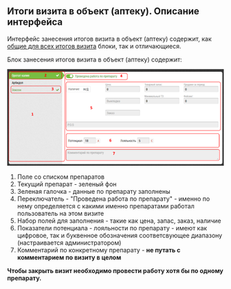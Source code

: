 ## Итоги визита в объект (аптеку). Описание интерфейса

Интерфейс занесения итогов визита в объект (аптеку) содержит, 
как [общие для всех итогов визита](rep-visits.md) блоки, так и отличающиеся.

Блок занесения итогов визита в объект (аптеку) содержит:

![](../images/rep-visits-object.png)

1. Поле со списком препаратов
2. Текущий препарат - зеленый фон
3. Зеленая галочка - данные по препарату заполнены
4. Переключатель - "Проведена работа по препарату" - именно по нему определяется 
с какими именно препаратами 
работал пользователь на этом визите
5. Набор полей для заполнения - такие как цена, запас, заказ, наличие
6. Показатели потенциала - лояльности по препарату - имеют как цифровое,
так и буквенное обозначения соответсвующее диапазону (настраивается администратором)
7. Комментарий по конкретному препарату - 
**не путать с комментарием по визиту в целом**

**Чтобы закрыть визит необходимо провести работу хотя бы по одному препарату.**
